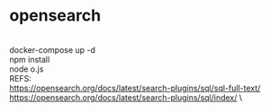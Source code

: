 # opensearch
\
docker-compose up -d
\
npm install
\
node o.js
\
REFS:
\
https://opensearch.org/docs/latest/search-plugins/sql/sql-full-text/
\
https://opensearch.org/docs/latest/search-plugins/sql/index/
\
